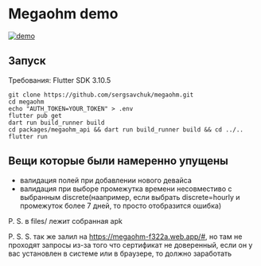 # Megaohm demo
[![demo](files)](https://github.com/sergsavchuk/megaohm/assets/29638356/05210394-322b-43ae-989a-26e85269b21b
)

## Запуск
Требования: Flutter SDK 3.10.5

```shell
git clone https://github.com/sergsavchuk/megaohm.git
cd megaohm
echo "AUTH_TOKEN=YOUR_TOKEN" > .env
flutter pub get
dart run build_runner build
cd packages/megaohm_api && dart run build_runner build && cd ../..
flutter run
```

## Вещи которые были намеренно упущены
- валидация полей при добавлении нового девайса
- валидация при выборе промежутка времени несовместиво с выбранным discrete(наапример, если выбрать discrete=hourly и промежуток более 7 дней, то просто отобразится ошибка)

P. S. в files/ лежит собранная apk

P. S. S. так же залил на https://megaohm-f322a.web.app/#, но там не проходят запросы из-за того что сертификат не доверенный, если он у вас установлен в системе или в браузере, то должно заработать


